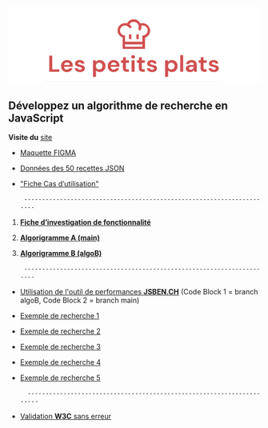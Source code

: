 ![Logo](/public/assets/images/logo.png)

## Développez un algorithme de recherche en JavaScript

**Visite du** [site](https://maximecat.github.io/Maximecat_7_04072022/)

- [Maquette FIGMA](https://www.figma.com/file/xqeE1ZKlHUWi2Efo8r73NK)
- [Données des 50 recettes JSON](https://github.com/Maximecat/Maximecat_7_04072022/blob/main/public/datas/datas.json)
- ["Fiche Cas d’utilisation"](https://github.com/Maximecat/Maximecat_7_04072022/blob/main/public/doc/FicheCasD'utilisation.pdf)

       ----------------------------------------------------------------------
1. [**Fiche d’investigation de fonctionnalité**](https://github.com/Maximecat/Maximecat_7_04072022/blob/main/public/doc/FicheD'investigationFonctionnalité.png)
2. [**Algorigramme A (main)**](https://github.com/Maximecat/Maximecat_7_04072022/blob/main/public/doc/branchMainP7.png)
3. [**Algorigramme B (algoB)**](https://github.com/Maximecat/Maximecat_7_04072022/blob/main/public/doc/branchAlgoB-P7.png)

        ----------------------------------------------------------------------

- [Utilisation de l'outil de performances **JSBEN.CH**](https://jsben.ch/M9pHs)
  (Code Block 1 = branch algoB, Code Block 2 = branch main)
- [Exemple de recherche 1](https://github.com/Maximecat/Maximecat_7_04072022/blob/main/public/doc/searchScreen/Mascarpone.png)
- [Exemple de recherche 2](https://github.com/Maximecat/Maximecat_7_04072022/blob/main/public/doc/searchScreen/Pâte-brisée.png)
- [Exemple de recherche 3](https://github.com/Maximecat/Maximecat_7_04072022/blob/main/public/doc/searchScreen/poisson-cru.png)
- [Exemple de recherche 4](https://github.com/Maximecat/Maximecat_7_04072022/blob/main/public/doc/searchScreen/Poisson.png)
- [Exemple de recherche 5](https://github.com/Maximecat/Maximecat_7_04072022/blob/main/public/doc/searchScreen/pruneaux.png)

        ----------------------------------------------------------------------

- [Validation **W3C** sans erreur](https://validator.w3.org/nu/?showsource=yes&doc=https%3A%2F%2Fmaximecat.github.io%2FMaximecat_7_04072022%2F)